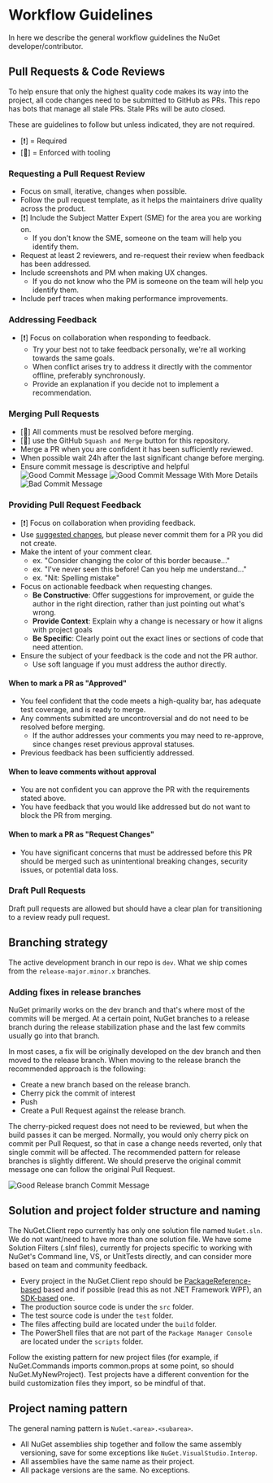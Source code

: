 # Workflow Guidelines

In here we describe the general workflow guidelines the NuGet developer/contributor.

## Pull Requests & Code Reviews

To help ensure that only the highest quality code makes its way into the project, all code changes need to be submitted to GitHub as PRs.
This repo has bots that manage all stale PRs.
Stale PRs will be auto closed.

These are guidelines to follow but unless indicated, they are not required.
- [❗] = Required
- [🤖] = Enforced with tooling

### Requesting a Pull Request Review

- Focus on small, iterative, changes when possible.
- Follow the pull request template, as it helps the maintainers drive quality across the product.
- [❗] Include the Subject Matter Expert (SME) for the area you are working on.
  - If you don't know the SME, someone on the team will help you identify them.
- Request at least 2 reviewers, and re-request their review when feedback has been addressed.
- Include screenshots and PM when making UX changes.
  - If you do not know who the PM is someone on the team will help you identify them.
- Include perf traces when making performance improvements.

### Addressing Feedback

- [❗] Focus on collaboration when responding to feedback.
  - Try your best not to take feedback personally, we're all working towards the same goals.
  - When conflict arises try to address it directly with the commentor offline, preferably synchronously.
  - Provide an explanation if you decide not to implement a recommendation.

### Merging Pull Requests

- [🤖] All comments must be resolved before merging.
- [🤖] use the GitHub `Squash and Merge` button for this repository.
- Merge a PR when you are confident it has been sufficiently reviewed.
- When possible wait 24h after the last significant change before merging.
- Ensure commit message is descriptive and helpful
![Good Commit Message](images/good-commit-message.png)
![Good Commit Message With More Details](images/good-commit-message-expanded.png)
![Bad Commit Message](images/bad-commit-message.png)

### Providing Pull Request Feedback

- [❗] Focus on collaboration when providing feedback.
- Use [suggested changes](https://docs.github.com/pull-requests/collaborating-with-pull-requests/reviewing-changes-in-pull-requests/commenting-on-a-pull-request#adding-line-comments-to-a-pull-request), but please never commit them for a PR you did not create.
- Make the intent of your comment clear.
  - ex. "Consider changing the color of this border because..."
  - ex. "I've never seen this before! Can you help me understand..."
  - ex. "Nit: Spelling mistake"
- Focus on actionable feedback when requesting changes.
  - **Be Constructive**: Offer suggestions for improvement, or guide the author in the right direction, rather than just pointing out what's wrong.
  - **Provide Context**: Explain why a change is necessary or how it aligns with project goals
  - **Be Specific**: Clearly point out the exact lines or sections of code that need attention.
- Ensure the subject of your feedback is the code and not the PR author.
  - Use soft language if you must address the author directly.

#### When to mark a PR as "Approved"

- You feel confident that the code meets a high-quality bar, has adequate test coverage, and is ready to merge.
- Any comments submitted are uncontroversial and do not need to be resolved before merging.
  - If the author addresses your comments you may need to re-approve, since changes reset previous approval statuses.
- Previous feedback has been sufficiently addressed.

#### When to leave comments without approval

- You are not confident you can approve the PR with the requirements stated above.
- You have feedback that you would like addressed but do not want to block the PR from merging.

#### When to mark a PR as "Request Changes"

- You have significant concerns that must be addressed before this PR should be merged such as unintentional breaking changes, security issues, or potential data loss.

### Draft Pull Requests

Draft pull requests are allowed but should have a clear plan for transitioning to a review ready pull request.

## Branching strategy

The active development branch in our repo is `dev`. What we ship comes from the `release-major.minor.x` branches.

### Adding fixes in release branches

NuGet primarily works on the dev branch and that's where most of the commits will be merged. At a certain point, NuGet branches to a release branch during the release stabilization phase and the last few commits usually go into that branch.

In most cases, a fix will be originally developed on the dev branch and then moved to the release branch.
When moving to the release branch the recommended approach is the following:

- Create a new branch based on the release branch.
- Cherry pick the commit of interest
- Push
- Create a Pull Request against the release branch.

The cherry-picked request does not need to be reviewed, but when the build passes it can be merged.
Normally, you would only cherry pick on commit per Pull Request, so that in case a change needs reverted, only that single commit will be affected.
The recommended pattern for release branches is slightly different. We should preserve the original commit message one can follow the original Pull Request.

![Good Release branch Commit Message](images/release-branch-commit-message.png)

## Solution and project folder structure and naming

The NuGet.Client repo currently has only one solution file named `NuGet.sln`. We do not want/need to have more than one solution file.
We have some Solution Filters (.slnf files), currently for projects specific to working with NuGet's Command line, VS, or UnitTests directly, and can consider more based on team and community feedback.

- Every project in the NuGet.Client repo should be [PackageReference-based](https://docs.microsoft.com/en-us/nuget/consume-packages/package-references-in-project-files) based and if possible (read this as not .NET Framework WPF), an [SDK-based](https://docs.microsoft.com/en-us/visualstudio/msbuild/how-to-use-project-sdk) one.
- The production source code is under the `src` folder.
- The test source code is under the `test` folder.
- The files affecting build are located under the `build` folder.
- The PowerShell files that are not part of the `Package Manager Console` are located under the `scripts` folder.

Follow the existing pattern for new project files (for example, if NuGet.Commands imports common.props at some point, so should NuGet.MyNewProject).
Test projects have a different convention for the build customization files they import, so be mindful of that.

## Project naming pattern

The general naming pattern is `NuGet.<area>.<subarea>`.

- All NuGet assemblies ship together and follow the same assembly versioning, save for some exceptions like `NuGet.VisualStudio.Interop`.
- All assemblies have the same name as their project.
- All package versions are the same. No exceptions.
